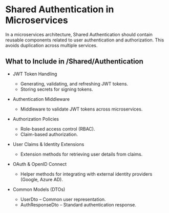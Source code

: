 # Shared Authentication in Microservices
In a microservices architecture, Shared Authentication should contain reusable components related to user authentication and authorization. This avoids duplication across multiple services.

## What to Include in /Shared/Authentication
- JWT Token Handling
    - Generating, validating, and refreshing JWT tokens.
    - Storing secrets for signing tokens.

- Authentication Middleware
    - Middleware to validate JWT tokens across microservices.

- Authorization Policies
    - Role-based access control (RBAC).
    - Claim-based authorization.

- User Claims & Identity Extensions
    - Extension methods for retrieving user details from claims.

- OAuth & OpenID Connect
    - Helper methods for integrating with external identity providers (Google, Azure AD).

- Common Models (DTOs)
    - UserDto – Common user representation.
    - AuthResponseDto – Standard authentication response.